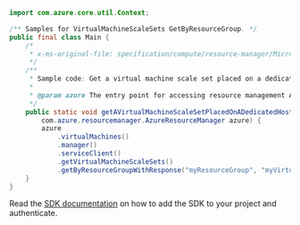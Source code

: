 ```java
import com.azure.core.util.Context;

/** Samples for VirtualMachineScaleSets GetByResourceGroup. */
public final class Main {
    /*
     * x-ms-original-file: specification/compute/resource-manager/Microsoft.Compute/stable/2021-07-01/examples/compute/GetVirtualMachineScaleSetAutoPlacedOnDedicatedHostGroup.json
     */
    /**
     * Sample code: Get a virtual machine scale set placed on a dedicated host group through automatic placement.
     *
     * @param azure The entry point for accessing resource management APIs in Azure.
     */
    public static void getAVirtualMachineScaleSetPlacedOnADedicatedHostGroupThroughAutomaticPlacement(
        com.azure.resourcemanager.AzureResourceManager azure) {
        azure
            .virtualMachines()
            .manager()
            .serviceClient()
            .getVirtualMachineScaleSets()
            .getByResourceGroupWithResponse("myResourceGroup", "myVirtualMachineScaleSet", null, Context.NONE);
    }
}
```

Read the [SDK documentation](https://github.com/Azure/azure-sdk-for-java/blob/azure-resourcemanager_2.11.0/sdk/resourcemanager/azure-resourcemanager/README.md) on how to add the SDK to your project and authenticate.
